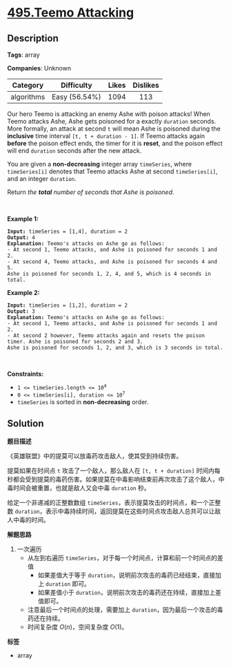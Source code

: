 # [495.Teemo Attacking](https://leetcode.com/problems/teemo-attacking/description/)

## Description

**Tags**: array

**Companies**: Unknown

|  Category  |  Difficulty   | Likes | Dislikes |
| :--------: | :-----------: | :---: | :------: |
| algorithms | Easy (56.54%) | 1094  |   113    |

<p>Our hero Teemo is attacking an enemy Ashe with poison attacks! When Teemo attacks Ashe, Ashe gets poisoned for a exactly <code>duration</code> seconds. More formally, an attack at second <code>t</code> will mean Ashe is poisoned during the <strong>inclusive</strong> time interval <code>[t, t + duration - 1]</code>. If Teemo attacks again <strong>before</strong> the poison effect ends, the timer for it is <strong>reset</strong>, and the poison effect will end <code>duration</code> seconds after the new attack.</p>
<p>You are given a <strong>non-decreasing</strong> integer array <code>timeSeries</code>, where <code>timeSeries[i]</code> denotes that Teemo attacks Ashe at second <code>timeSeries[i]</code>, and an integer <code>duration</code>.</p>
<p>Return <em>the <strong>total</strong> number of seconds that Ashe is poisoned</em>.</p>
<p>&nbsp;</p>
<p><strong class="example">Example 1:</strong></p>
<pre><code><strong>Input:</strong> timeSeries = [1,4], duration = 2
<strong>Output:</strong> 4
<strong>Explanation:</strong> Teemo&#39;s attacks on Ashe go as follows:
- At second 1, Teemo attacks, and Ashe is poisoned for seconds 1 and 2.
- At second 4, Teemo attacks, and Ashe is poisoned for seconds 4 and 5.
Ashe is poisoned for seconds 1, 2, 4, and 5, which is 4 seconds in total.</code></pre>
<p><strong class="example">Example 2:</strong></p>
<pre><code><strong>Input:</strong> timeSeries = [1,2], duration = 2
<strong>Output:</strong> 3
<strong>Explanation:</strong> Teemo&#39;s attacks on Ashe go as follows:
- At second 1, Teemo attacks, and Ashe is poisoned for seconds 1 and 2.
- At second 2 however, Teemo attacks again and resets the poison timer. Ashe is poisoned for seconds 2 and 3.
Ashe is poisoned for seconds 1, 2, and 3, which is 3 seconds in total.</code></pre>
<p>&nbsp;</p>
<p><strong>Constraints:</strong></p>
<ul>
  <li><code>1 &lt;= timeSeries.length &lt;= 10<sup>4</sup></code></li>
  <li><code>0 &lt;= timeSeries[i], duration &lt;= 10<sup>7</sup></code></li>
  <li><code>timeSeries</code> is sorted in <strong>non-decreasing</strong> order.</li>
</ul>

## Solution

**题目描述**

《英雄联盟》中的提莫可以放毒药攻击敌人，使其受到持续伤害。

提莫如果在时间点 `t` 攻击了一个敌人，那么敌人在 `[t, t + duration]` 时间内每秒都会受到提莫的毒药伤害。如果提莫在中毒影响结束前再次攻击了这个敌人，中毒时间会被重置，也就是敌人又会中毒 `duration` 秒。

给定一个非递减的正整数数组 `timeSeries`，表示提莫攻击的时间点，和一个正整数 `duration`，表示中毒持续时间，返回提莫在这些时间点攻击敌人总共可以让敌人中毒的时间。

**解题思路**

1. 一次遍历
   - 从左到右遍历 `timeSeries`，对于每一个时间点，计算和前一个时间点的差值
     - 如果差值大于等于 `duration`，说明前次攻击的毒药已经结束，直接加上 `duration` 即可。
     - 如果差值小于 `duration`，说明前次攻击的毒药还在持续，直接加上差值即可。
   - 注意最后一个时间点的处理，需要加上 `duration`，因为最后一个攻击的毒药还在持续。
   - 时间复杂度 $O(n)$，空间复杂度 $O(1)$。

**标签**

- array
